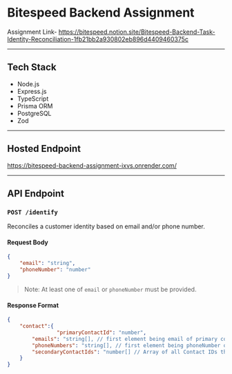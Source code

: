 # Bitespeed Backend Assignment

Assignment Link- https://bitespeed.notion.site/Bitespeed-Backend-Task-Identity-Reconciliation-1fb21bb2a930802eb896d4409460375c

---

## Tech Stack

- Node.js
- Express.js
- TypeScript
- Prisma ORM
- PostgreSQL
- Zod

---

## Hosted Endpoint

https://bitespeed-backend-assignment-ixvs.onrender.com/

---

## API Endpoint

### `POST /identify`

Reconciles a customer identity based on email and/or phone number.

#### Request Body
```json
{
	"email": "string",
	"phoneNumber": "number"
}
```
> Note: At least one of `email` or `phoneNumber` must be provided.

#### Response Format
```json
{
	"contact":{
                "primaryContactId": "number",
		"emails": "string[], // first element being email of primary contact",
		"phoneNumbers": "string[], // first element being phoneNumber of primary contact",
		"secondaryContactIds": "number[] // Array of all Contact IDs that are `secondary` to the primary contact"
	}
}
```
